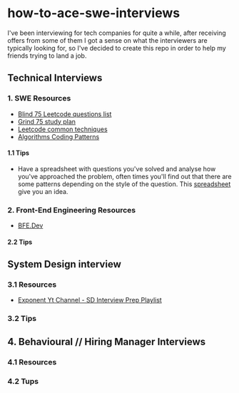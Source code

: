 # how-to-ace-swe-interviews

I've been interviewing for tech companies for quite a while, after receiving offers from some of them I got a sense on what the interviewers are typically looking for, so I've decided to create this repo in order to help my friends trying to land a job.

## Technical Interviews

### 1. SWE Resources

- [Blind 75 Leetcode questions list](https://leetcode.com/discuss/general-discussion/460599/blind-75-leetcode-questions)
- [Grind 75 study plan](https://www.techinterviewhandbook.org/grind75)
- [Leetcode common techniques](https://levelup.gitconnected.com/dont-just-leetcode-follow-the-coding-patterns-instead-4beb6a197fdb)
- [Algorithms Coding Patterns](https://emre.me/categories/#coding-patterns)

#### 1.1 Tips

- Have a spreadsheet with questions you've solved and analyse how you've approached the problem, often times you'll find out that there are some patterns depending on the style of the question. This [spreadsheet](https://docs.google.com/spreadsheets/d/1A2PaQKcdwO_lwxz9bAnxXnIQayCouZP6d-ENrBz_NXc/edit#gid=0) give you an idea.

### 2. Front-End Engineering Resources

- [BFE.Dev](https://bigfrontend.dev/)

#### 2.2 Tips


## System Design interview

### 3.1 Resources
- [Exponent Yt Channel - SD Interview Prep Playlist](https://www.youtube.com/playlist?list=PLrtCHHeadkHp92TyPt1Fj452_VGLipJnL)

### 3.2 Tips


## 4. Behavioural // Hiring Manager Interviews

### 4.1 Resources

### 4.2 Tups

